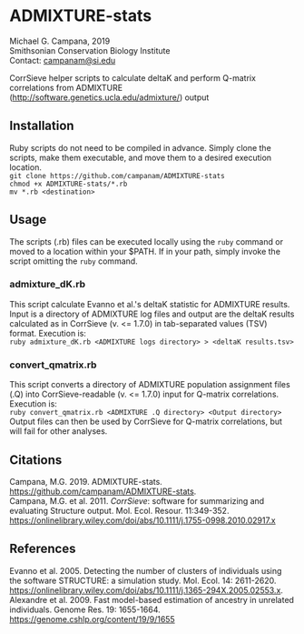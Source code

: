 # ADMIXTURE-stats  

Michael G. Campana, 2019  
Smithsonian Conservation Biology Institute  
Contact: campanam@si.edu  

CorrSieve helper scripts to calculate deltaK and perform Q-matrix correlations from ADMIXTURE (http://software.genetics.ucla.edu/admixture/) output  

## Installation  
Ruby scripts do not need to be compiled in advance. Simply clone the scripts, make them executable, and move them to a desired execution location.  
`git clone https://github.com/campanam/ADMIXTURE-stats`  
`chmod +x ADMIXTURE-stats/*.rb`  
`mv *.rb <destination>`  

## Usage
The scripts (.rb) files can be executed locally using the `ruby` command or moved to a location within your $PATH. If in your path, simply invoke the script omitting the `ruby` command.    

### admixture_dK.rb  
This script calculate Evanno et al.'s deltaK statistic for ADMIXTURE results. Input is a directory of ADMIXTURE log files and output are the deltaK results calculated as in CorrSieve (v. <= 1.7.0) in tab-separated values (TSV) format. Execution is:  
`ruby admixture_dK.rb <ADMIXTURE logs directory> > <deltaK results.tsv>`  

### convert_qmatrix.rb
This script converts a directory of ADMIXTURE population assignment files (.Q) into CorrSieve-readable (v. <= 1.7.0) input for Q-matrix correlations. Execution is:  
`ruby convert_qmatrix.rb <ADMIXTURE .Q directory> <Output directory>`  
Output files can then be used by CorrSieve for Q-matrix correlations, but will fail for other analyses.  

## Citations
Campana, M.G. 2019. ADMIXTURE-stats. https://github.com/campanam/ADMIXTURE-stats.  
Campana, M.G. et al. 2011. *CorrSieve*: software for summarizing and evaluating Structure output. Mol. Ecol. Resour. 11:349-352. https://onlinelibrary.wiley.com/doi/abs/10.1111/j.1755-0998.2010.02917.x  

## References
Evanno et al. 2005. Detecting the number of clusters of individuals using the software STRUCTURE: a simulation study. Mol. Ecol. 14: 2611-2620. https://onlinelibrary.wiley.com/doi/abs/10.1111/j.1365-294X.2005.02553.x.  
Alexandre et al. 2009. Fast model-based estimation of ancestry in unrelated individuals. Genome Res. 19: 1655-1664. https://genome.cshlp.org/content/19/9/1655
